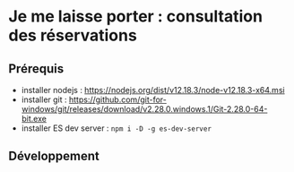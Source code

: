 # Je me laisse porter : consultation des réservations

## Prérequis
  
- installer nodejs : https://nodejs.org/dist/v12.18.3/node-v12.18.3-x64.msi
- installer git : https://github.com/git-for-windows/git/releases/download/v2.28.0.windows.1/Git-2.28.0-64-bit.exe
- installer ES dev server : ``npm i -D -g es-dev-server``

## Développement

